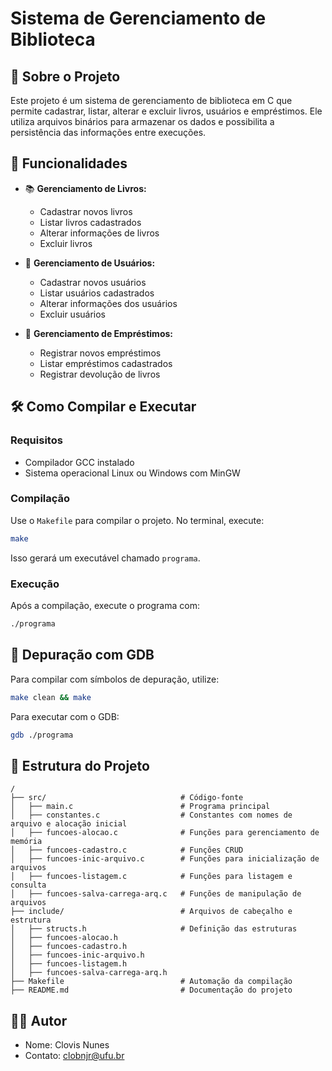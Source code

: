 # Sistema de Gerenciamento de Biblioteca

## 📌 Sobre o Projeto
Este projeto é um sistema de gerenciamento de biblioteca em C que permite cadastrar, listar, alterar e excluir livros, usuários e empréstimos. Ele utiliza arquivos binários para armazenar os dados e possibilita a persistência das informações entre execuções.

## 🚀 Funcionalidades
- 📚 **Gerenciamento de Livros:**
  - Cadastrar novos livros
  - Listar livros cadastrados
  - Alterar informações de livros
  - Excluir livros

- 👥 **Gerenciamento de Usuários:**
  - Cadastrar novos usuários
  - Listar usuários cadastrados
  - Alterar informações dos usuários
  - Excluir usuários

- 🔄 **Gerenciamento de Empréstimos:**
  - Registrar novos empréstimos
  - Listar empréstimos cadastrados
  - Registrar devolução de livros

## 🛠️ Como Compilar e Executar
### Requisitos
- Compilador GCC instalado
- Sistema operacional Linux ou Windows com MinGW

### Compilação
Use o `Makefile` para compilar o projeto. No terminal, execute:
```bash
make
```
Isso gerará um executável chamado `programa`.

### Execução
Após a compilação, execute o programa com:
```bash
./programa
```

## 🐛 Depuração com GDB
Para compilar com símbolos de depuração, utilize:
```bash
make clean && make
```
Para executar com o GDB:
```bash
gdb ./programa
```

## 📁 Estrutura do Projeto
```
/
├── src/                              # Código-fonte
│   ├── main.c                        # Programa principal
│   ├── constantes.c                  # Constantes com nomes de arquivo e alocação inicial
│   ├── funcoes-alocao.c              # Funções para gerenciamento de memória
│   ├── funcoes-cadastro.c            # Funções CRUD
│   ├── funcoes-inic-arquivo.c        # Funções para inicialização de arquivos
│   ├── funcoes-listagem.c            # Funções para listagem e consulta
│   ├── funcoes-salva-carrega-arq.c   # Funções de manipulação de arquivos
├── include/                          # Arquivos de cabeçalho e estrutura
│   ├── structs.h                     # Definição das estruturas
│   ├── funcoes-alocao.h
│   ├── funcoes-cadastro.h
│   ├── funcoes-inic-arquivo.h
│   ├── funcoes-listagem.h
│   ├── funcoes-salva-carrega-arq.h
├── Makefile                          # Automação da compilação
├── README.md                         # Documentação do projeto
```

## 👨‍💻 Autor
- Nome: Clovis Nunes
- Contato: clobnjr@ufu.br

